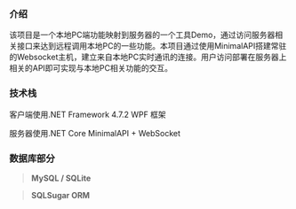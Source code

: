 ﻿### 介绍

该项目是一个本地PC端功能映射到服务器的一个工具Demo，通过访问服务器相关接口来达到远程调用本地PC的一些功能。本项目通过使用MinimalAPI搭建常驻的Websocket主机，建立来自本地PC实时通讯的连接。用户访问部署在服务器上相关的API即可实现与本地PC相关功能的交互。



### 技术栈

客户端使用.NET Framework 4.7.2 WPF 框架

服务器使用.NET Core MinimalAPI + WebSocket



### 数据库部分

> **MySQL / SQLite**

> **SQLSugar ORM** 





